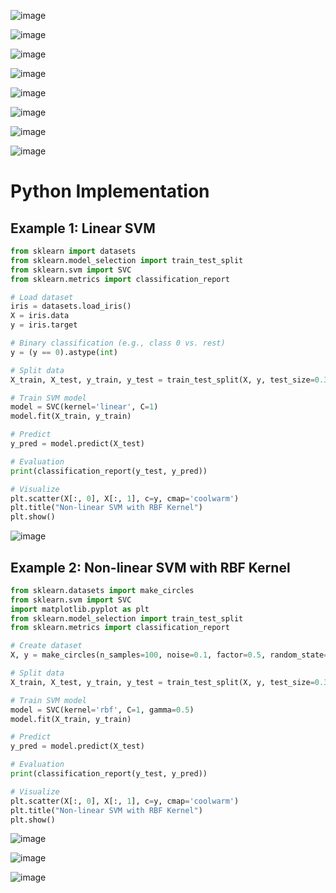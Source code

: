![image](https://github.com/user-attachments/assets/6cdd335d-7412-40aa-b062-da9c9ba849cb)

![image](https://github.com/user-attachments/assets/d12a7ed5-993f-402d-a535-d86473f413d0)

![image](https://github.com/user-attachments/assets/67bd712a-66be-4a95-971b-0e319dc8edc8)

![image](https://github.com/user-attachments/assets/6f0b19b6-8e98-43e5-ae45-fa0f72b35490)

![image](https://github.com/user-attachments/assets/477fa588-0444-498b-be85-8b60ccbac7bc)

![image](https://github.com/user-attachments/assets/5023fefc-eda1-4e2e-a3ed-5b4dcba8d854)

![image](https://github.com/user-attachments/assets/b736183a-3857-443e-908c-6a3ba4a9675b)

![image](https://github.com/user-attachments/assets/34792054-f94d-4b6d-a648-7f79c9b03942)

# Python Implementation

## Example 1: Linear SVM

```python
from sklearn import datasets
from sklearn.model_selection import train_test_split
from sklearn.svm import SVC
from sklearn.metrics import classification_report

# Load dataset
iris = datasets.load_iris()
X = iris.data
y = iris.target

# Binary classification (e.g., class 0 vs. rest)
y = (y == 0).astype(int)

# Split data
X_train, X_test, y_train, y_test = train_test_split(X, y, test_size=0.3, random_state=42)

# Train SVM model
model = SVC(kernel='linear', C=1)
model.fit(X_train, y_train)

# Predict
y_pred = model.predict(X_test)

# Evaluation
print(classification_report(y_test, y_pred))

# Visualize
plt.scatter(X[:, 0], X[:, 1], c=y, cmap='coolwarm')
plt.title("Non-linear SVM with RBF Kernel")
plt.show()

```
![image](https://github.com/user-attachments/assets/0de6c118-7edd-444a-ae84-b0972ed4240c)


## Example 2: Non-linear SVM with RBF Kernel

```python
from sklearn.datasets import make_circles
from sklearn.svm import SVC
import matplotlib.pyplot as plt
from sklearn.model_selection import train_test_split
from sklearn.metrics import classification_report

# Create dataset
X, y = make_circles(n_samples=100, noise=0.1, factor=0.5, random_state=42)

# Split data
X_train, X_test, y_train, y_test = train_test_split(X, y, test_size=0.3, random_state=42)

# Train SVM model
model = SVC(kernel='rbf', C=1, gamma=0.5)
model.fit(X_train, y_train)

# Predict
y_pred = model.predict(X_test)

# Evaluation
print(classification_report(y_test, y_pred))

# Visualize
plt.scatter(X[:, 0], X[:, 1], c=y, cmap='coolwarm')
plt.title("Non-linear SVM with RBF Kernel")
plt.show()

```

![image](https://github.com/user-attachments/assets/b69a91d9-c87c-4189-acad-613c4c6cfc01)

![image](https://github.com/user-attachments/assets/0672fc82-3f33-4176-b28a-10857baff4af)

![image](https://github.com/user-attachments/assets/04d5a85b-8141-4ae3-b961-076deb154a6d)





